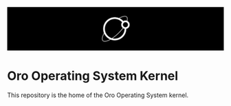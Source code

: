 <div align="center">
	<img src="https://github.com/oro-os/kernel/raw/master/asset/oro-banner.svg?sanitize=true" />
</div>

# Oro Operating System Kernel
This repository is the home of the Oro Operating System kernel.
